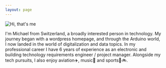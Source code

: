 ```yaml
---
layout: page
---
```


<img src="{{ '/assets/images/MichaelBieri.png' | relative_url }}" alt="Hi, that's me" class="home_portrait">


I'm Michael from Switzerland, a broadly interested person in technology.
My journey began with a wordpress homepage, and through the Arduino world,
I now landed in the world of digitalization and data topics.
In my professional career I have 6 years of experience as an electronic and building technology requirements engineer / project manager.
Alongside my tech pursuits, I also enjoy aviation✈️, music🎺 and sports🧭🚲.
